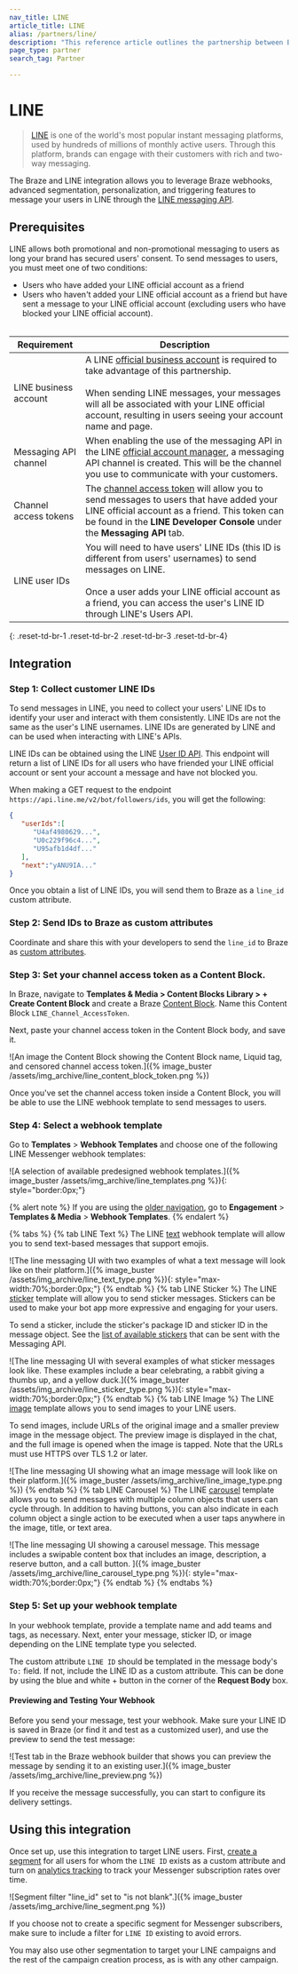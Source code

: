 ```yaml
---
nav_title: LINE
article_title: LINE
alias: /partners/line/
description: "This reference article outlines the partnership between Braze and LINE, one of the world's most popular instant messaging platforms."
page_type: partner
search_tag: Partner

---
```


# LINE

> [LINE](https://line.me/en/) is one of the world's most popular instant messaging platforms, used by hundreds of millions of monthly active users. Through this platform, brands can engage with their customers with rich and two-way messaging.

The Braze and LINE integration allows you to leverage Braze webhooks, advanced segmentation, personalization, and triggering features to message your users in LINE through the [LINE messaging API](https://developers.line.biz/en/docs/messaging-api/overview/).

## Prerequisites

LINE allows both promotional and non-promotional messaging to users as long your brand has secured users' consent. To send messages to users, you must meet one of two conditions:
- Users who have added your LINE official account as a friend
- Users who haven't added your LINE official account as a friend but have sent a message to your LINE official account (excluding users who have blocked your LINE official account).
<br><br>

| Requirement | Description |
| ----------- | ----------- | 
| LINE business account | A LINE [official business account](https://www.linebiz.com/jp-en/) is required to take advantage of this partnership.<br><br>When sending LINE messages, your messages will all be associated with your LINE official account, resulting in users seeing your account name and page.|
| Messaging API channel | When enabling the use of the messaging API in the LINE [official account manager](https://developers.line.biz/en/docs/messaging-api/getting-started/#using-oa-manager), a messaging API channel is created. This will be the channel you use to communicate with your customers. |
| Channel access tokens |The [channel access token](https://developers.line.biz/en/docs/messaging-api/channel-access-tokens/) will allow you to send messages to users that have added your LINE official account as a friend. This token can be found in the **LINE Developer Console** under the **Messaging API** tab.
| LINE user IDs | You will need to have users' LINE IDs (this ID is different from users' usernames) to send messages on LINE.<br><br>Once a user adds your LINE official account as a friend, you can access the user's LINE ID through LINE's Users API. |
{: .reset-td-br-1 .reset-td-br-2 .reset-td-br-3  .reset-td-br-4}

## Integration

### Step 1: Collect customer LINE IDs

To send messages in LINE, you need to collect your users' LINE IDs to identify your user and interact with them consistently. LINE IDs are not the same as the user's LINE usernames. LINE IDs are generated by LINE and can be used when interacting with LINE's APIs.

LINE IDs can be obtained using the LINE [User ID API](https://developers.line.biz/en/reference/messaging-api/#get-follower-ids). This endpoint will return a list of LINE IDs for all users who have friended your LINE official account or sent your account a message and have not blocked you. 

When making a GET request to the endpoint `https://api.line.me/v2/bot/followers/ids`, you will get the following:
```json
{
   "userIds":[
      "U4af4980629...",
      "U0c229f96c4...",
      "U95afb1d4df..."
   ],
   "next":"yANU9IA..."
}
```
Once you obtain a list of LINE IDs, you will send them to Braze as a `line_id` custom attribute.

### Step 2: Send IDs to Braze as custom attributes

Coordinate and share this with your developers to send the `line_id` to Braze as [custom attributes]({{site.baseurl}}/user_guide/Data_and_Analytics/Custom_Data/Custom_Attributes/#custom-attributes).

### Step 3: Set your channel access token as a Content Block.

In Braze, navigate to **Templates & Media > Content Blocks Library > + Create Content Block** and create a Braze [Content Block]({{site.baseurl}}/user_guide/engagement_tools/templates_and_media/content_blocks/#content-blocks). Name this Content Block `LINE_Channel_AccessToken`. 

Next, paste your channel access token in the Content Block body, and save it.

![An image the Content Block showing the Content Block name, Liquid tag, and censored channel access token.]({% image_buster /assets/img_archive/line_content_block_token.png %})

Once you've set the channel access token inside a Content Block, you will be able to use the LINE webhook template to send messages to users.

### Step 4: Select a webhook template

Go to **Templates** > **Webhook Templates** and choose one of the following LINE Messenger webhook templates:

![A selection of available predesigned webhook templates.]({% image_buster /assets/img_archive/line_templates.png %}){: style="border:0px;"}

{% alert note %}
If you are using the [older navigation]({{site.baseurl}}/navigation), go to **Engagement** > **Templates & Media** > **Webhook Templates**.
{% endalert %}

{% tabs %}
{% tab LINE Text %}
The LINE [text](https://developers.line.biz/en/docs/messaging-api/message-types/#text-messages) webhook template will allow you to send text-based messages that support emojis.

![The line messaging UI with two examples of what a text message will look like on their platform.]({% image_buster /assets/img_archive/line_text_type.png %}){: style="max-width:70%;border:0px;"}
{% endtab %}
{% tab LINE Sticker %}
The LINE [sticker](https://developers.line.biz/en/docs/messaging-api/message-types/#sticker-messages) template will allow you to send sticker messages. Stickers can be used to make your bot app more expressive and engaging for your users. 

To send a sticker, include the sticker's package ID and sticker ID in the message object. See the [list of available stickers](https://developers.line.biz/en/docs/messaging-api/sticker-list/) that can be sent with the Messaging API.

![The line messaging UI with several examples of what sticker messages look like. These examples include a bear celebrating, a rabbit giving a thumbs up, and a yellow duck.]({% image_buster /assets/img_archive/line_sticker_type.png %}){: style="max-width:70%;border:0px;"}
{% endtab %}
{% tab LINE Image %}
The LINE [image](https://developers.line.biz/en/docs/messaging-api/message-types/#image-messages) template allows you to send images to your LINE users.

To send images, include URLs of the original image and a smaller preview image in the message object. The preview image is displayed in the chat, and the full image is opened when the image is tapped. Note that the URLs must use HTTPS over TLS 1.2 or later.

![The line messaging UI showing what an image message will look like on their platform.]({% image_buster /assets/img_archive/line_image_type.png %})
{% endtab %}
{% tab LINE Carousel %}
The LINE [carousel](https://developers.line.biz/en/docs/messaging-api/message-types/#carousel-template) template allows you to send messages with multiple column objects that users can cycle through. In addition to having buttons, you can also indicate in each column object a single action to be executed when a user taps anywhere in the image, title, or text area.

![The line messaging UI showing a carousel message. This message includes a swipable content box that includes an image, description, a reserve button, and a call button. ]({% image_buster /assets/img_archive/line_carousel_type.png %}){: style="max-width:70%;border:0px;"}
{% endtab %}
{% endtabs %}

### Step 5: Set up your webhook template

In your webhook template, provide a template name and add teams and tags, as necessary. Next, enter your message, sticker ID, or image depending on the LINE template type you selected.

The custom attribute `LINE ID` should be templated in the message body's `To:` field. If not, include the LINE ID as a custom attribute. This can be done by using the blue and white + button in the corner of the **Request Body** box.

#### Previewing and Testing Your Webhook

Before you send your message, test your webhook. Make sure your LINE ID is saved in Braze (or find it and test as a customized user), and use the preview to send the test message:

![Test tab in the Braze webhook builder that shows you can preview the message by sending it to an existing user.]({% image_buster /assets/img_archive/line_preview.png %})

If you receive the message successfully, you can start to configure its delivery settings.

## Using this integration

Once set up, use this integration to target LINE users. First, [create a segment]({{site.baseurl}}/user_guide/engagement_tools/segments/creating_a_segment/#creating-a-segment) for all users for whom the `LINE ID` exists as a custom attribute and turn on [analytics tracking]({{site.baseurl}}/user_guide/data_and_analytics/reporting/viewing_and_understanding_segment_data/) to track your Messenger subscription rates over time. 

![Segment filter "line_id" set to "is not blank".]({% image_buster /assets/img_archive/line_segment.png %})

If you choose not to create a specific segment for Messenger subscribers, make sure to include a filter for `LINE ID` existing to avoid errors.

You may also use other segmentation to target your LINE campaigns and the rest of the campaign creation process, as is with any other campaign.

